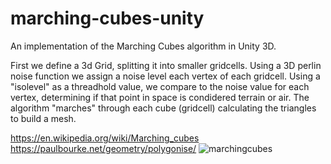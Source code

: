 # marching-cubes-unity
An implementation of the Marching Cubes algorithm in Unity 3D.

First we define a 3d Grid, splitting it into smaller gridcells.
Using a 3D perlin noise function we assign a noise level each vertex of each gridcell.
Using a "isolevel" as a threadhold value, we compare to the noise value for each vertex, determining if that point in space is condidered terrain or air.
The algorithm "marches" through each cube (gridcell) calculating the triangles to build a mesh.

https://en.wikipedia.org/wiki/Marching_cubes
https://paulbourke.net/geometry/polygonise/
![marchingcubes](https://github.com/ACassiusD/marching-cubes-unity/assets/18119577/6d0725e5-5035-4815-b335-956d196c8343)
